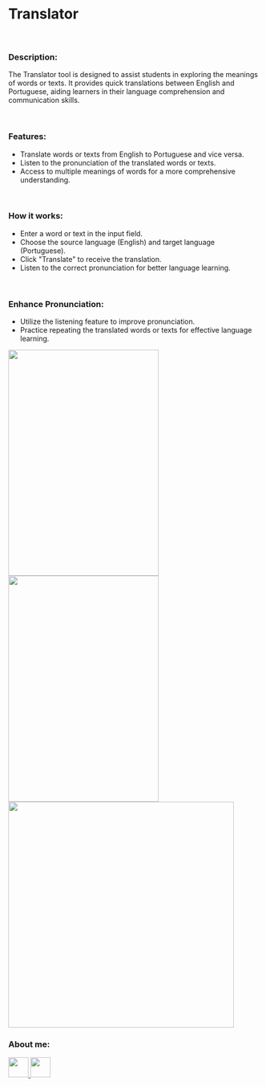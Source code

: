 <!DOCTYPE html>
<html lang="en">
<head>
    <meta charset="UTF-8">
    <meta http-equiv="X-UA-Compatible" content="IE=edge">
    <meta name="viewport" content="width=device-width, initial-scale=1.0">
</head>
<body>
  <h1>Translator</h1>
  <br>
  <h3>Description:</h3>
  <p>The Translator tool is designed to assist students in exploring the meanings of words or texts. It provides quick translations between English and Portuguese, aiding learners in their language comprehension and communication skills.</p>
  <br>
  <h3>Features:</h3>
  <ul>
    <li>Translate words or texts from English to Portuguese and vice versa.</li>
    <li>Listen to the pronunciation of the translated words or texts.</li>
    <li>Access to multiple meanings of words for a more comprehensive understanding.</li>
  </ul>
  <br>
  <h3>How it works:</h3>
  <ul>
    <li>Enter a word or text in the input field.</li>
    <li>Choose the source language (English) and target language (Portuguese).</li>
    <li>Click "Translate" to receive the translation.</li>
    <li>Listen to the correct pronunciation for better language learning.</li>
  </ul>
  <br>
  <h3>Enhance Pronunciation:</h3>
  <ul>
    <li>Utilize the listening feature to improve pronunciation.</li>
    <li>Practice repeating the translated words or texts for effective language learning.</li>
  </ul>
  <img src="https://github.com/Faabry/Englishs-Cool/assets/110841289/22ceb883-ad9e-4da6-8b03-30225c8dc859" height=450px width=300px>
  <img src="https://github.com/Faabry/Englishs-Cool/assets/110841289/4e3a6380-967b-4187-93bc-3590939dae1a" height=450px width=300px>
  <img src="https://github.com/Faabry/Englishs-Cool/assets/110841289/ae871d00-63d8-4737-a78e-9469cd355bca" height=450px width=450px>
  <br>
  <h3>About me: </h3>
    <a href="https://www.linkedin.com/in/airton-f-225784255/">
    <img src="https://user-images.githubusercontent.com/110841289/224358942-846f52a8-6945-49ca-8aa7-6719b2f1c603.png" height=40px width=40px>
    </a>
    <a href="https://www.instagram.com/faa_bry/">
    <img src="https://user-images.githubusercontent.com/110841289/224359564-da97e372-92b5-4229-9d73-eee2779e16c4.png" height=40px width=40px>
    </a>
  </body>
  </html>
